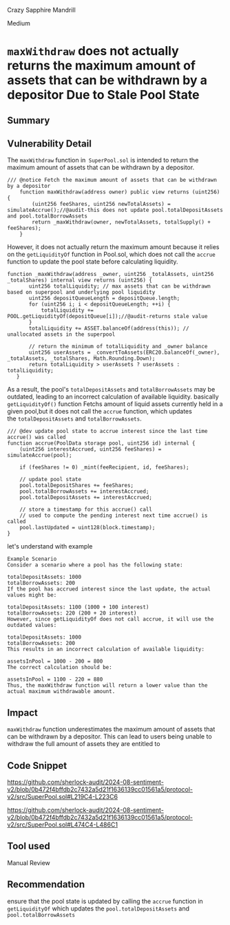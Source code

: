 Crazy Sapphire Mandrill

Medium

# `maxWithdraw` does not actually returns the maximum amount of assets that can be withdrawn by a depositor Due to Stale Pool State

## Summary

## Vulnerability Detail

The `maxWithdraw` function in` SuperPool.sol` is intended to return the maximum amount of assets that can be withdrawn by a depositor.
```solidity
/// @notice Fetch the maximum amount of assets that can be withdrawn by a depositor
    function maxWithdraw(address owner) public view returns (uint256) {
        (uint256 feeShares, uint256 newTotalAssets) = simulateAccrue();//@audit-this does not update pool.totalDepositAssets and pool.totalBorrowAssets
        return _maxWithdraw(owner, newTotalAssets, totalSupply() + feeShares);
    }
```

 However, it does not actually return the maximum amount because it relies on the `getLiquidityOf` function in Pool.sol,
 which does not call the `accrue` function to update the pool state before calculating liquidity.
 ```solidity
 function _maxWithdraw(address _owner, uint256 _totalAssets, uint256 _totalShares) internal view returns (uint256) {
        uint256 totalLiquidity; // max assets that can be withdrawn based on superpool and underlying pool liquidity
        uint256 depositQueueLength = depositQueue.length;
        for (uint256 i; i < depositQueueLength; ++i) {
            totalLiquidity += POOL.getLiquidityOf(depositQueue[i]);//@audit-returns stale value
        }
        totalLiquidity += ASSET.balanceOf(address(this)); // unallocated assets in the superpool

        // return the minimum of totalLiquidity and _owner balance
        uint256 userAssets = _convertToAssets(ERC20.balanceOf(_owner), _totalAssets, _totalShares, Math.Rounding.Down);
        return totalLiquidity > userAssets ? userAssets : totalLiquidity;
    }
 ``` 
As a result, the pool's `totalDepositAssets` and `totalBorrowAssets` may be outdated, leading to an incorrect calculation of available liquidity. basically `getLiquidityOf()` function Fetchs amount of liquid assets currently held in a given pool,but it does not call the `accrue` function, which updates the `totalDepositAssets` and `totalBorrowAssets`. 
```solidity
/// @dev update pool state to accrue interest since the last time accrue() was called
function accrue(PoolData storage pool, uint256 id) internal {
    (uint256 interestAccrued, uint256 feeShares) = simulateAccrue(pool);

    if (feeShares != 0) _mint(feeRecipient, id, feeShares);

    // update pool state
    pool.totalDepositShares += feeShares;
    pool.totalBorrowAssets += interestAccrued;
    pool.totalDepositAssets += interestAccrued;

    // store a timestamp for this accrue() call
    // used to compute the pending interest next time accrue() is called
    pool.lastUpdated = uint128(block.timestamp);
}
```
let's understand with example
```solidity
Example Scenario
Consider a scenario where a pool has the following state:

totalDepositAssets: 1000
totalBorrowAssets: 200
If the pool has accrued interest since the last update, the actual values might be:

totalDepositAssets: 1100 (1000 + 100 interest)
totalBorrowAssets: 220 (200 + 20 interest)
However, since getLiquidityOf does not call accrue, it will use the outdated values:

totalDepositAssets: 1000
totalBorrowAssets: 200
This results in an incorrect calculation of available liquidity:

assetsInPool = 1000 - 200 = 800
The correct calculation should be:

assetsInPool = 1100 - 220 = 880
Thus, the maxWithdraw function will return a lower value than the actual maximum withdrawable amount.
```


## Impact

`maxWithdraw` function underestimates the maximum amount of assets that can be withdrawn by a depositor. This can lead to users being unable to withdraw the full amount of assets they are entitled to

## Code Snippet

https://github.com/sherlock-audit/2024-08-sentiment-v2/blob/0b472f4bffdb2c7432a5d21f1636139cc01561a5/protocol-v2/src/SuperPool.sol#L219C4-L223C6

https://github.com/sherlock-audit/2024-08-sentiment-v2/blob/0b472f4bffdb2c7432a5d21f1636139cc01561a5/protocol-v2/src/SuperPool.sol#L474C4-L486C1

## Tool used

Manual Review

## Recommendation
ensure that the pool state is updated by calling the `accrue` function in `getLiquidityOf` which updates the `pool.totalDepositAssets` and `pool.totalBorrowAssets`